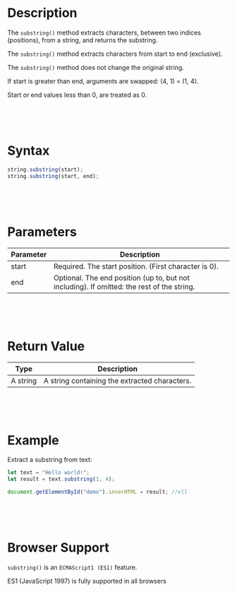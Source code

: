# Description

The `substring()` method extracts characters, between two indices (positions), from a string, and returns the substring.

The `substring()` method extracts characters from start to end (exclusive).

The `substring()` method does not change the original string.

If start is greater than end, arguments are swapped: (4, 1) = (1, 4).

Start or end values less than 0, are treated as 0.

&nbsp;

&nbsp;

# Syntax

```js
string.substring(start);
string.substring(start, end);
```

&nbsp;

&nbsp;

# Parameters

| Parameter | Description                                                                                |
| --------- | ------------------------------------------------------------------------------------------ |
| start     | Required. The start position. (First character is 0).                                      |
| end       | Optional. The end position (up to, but not including). If omitted: the rest of the string. |

&nbsp;

&nbsp;

# Return Value

| Type     | Description                                   |
| -------- | --------------------------------------------- |
| A string | A string containing the extracted characters. |

&nbsp;

&nbsp;

# Example

Extract a substring from text:

```js
let text = "Hello world!";
let result = text.substring(1, 4);

document.getElementById("demo").innerHTML = result; //ell
```

&nbsp;

&nbsp;

# Browser Support

`substring()` is an `ECMAScript1 (ES1)` feature.

ES1 (JavaScript 1997) is fully supported in all browsers
